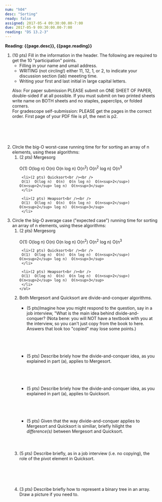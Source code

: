 ```yaml
---
num: "h04"
desc: "Sorting"
ready: false
assigned: 2017-05-4 09:30:00.00-7:00
due: 2017-05-9 09:30:00.00-7:00
reading: "DS 13.2-3"
---
```

 
 <div style='display:none'>
https://ucsb-cs32-s17.github.io/hwk/h04/
</div>

<b>Reading: {{page.desc}},  {{page.reading}}</b>
 
<ol start="1">

<li style='margin-bottom:6em'>(10 pts) Fill in the information in the header. The following are required to get the 10 "participation" points.
    <ul>
    <li>Filling in your name and umail address.<br /></li>
    <li>WRITING (not circling!) either 11, 12, 1, or 2, to indicate your discussion section (lab) meeeting time.<br /></li>
    <li>Writing your first and last initial in large capital letters.<br /></li>
    </ul>
    <p>Also: For paper submission PLEASE submit on ONE SHEET OF PAPER, double-sided if at all possible. If you must submit  on two printed sheets write name on BOTH sheets and no staples, paperclips, or folded corners.<br />
    For gradescope self-submission: PLEASE get the pages in the correct order. First page of your PDF file is p1, the next is p2.</p>
 </li> 

 <li>CIrcle the big-O worst-case running time for for sorting an array of n elements, using these algorithms:
   <ol>
     <li>(2 pts) Mergesorg<br /><br />
     O(1)  O(log n)  O(n)  O(n log n)  O(n<sup>2</sup>)  O(n<sup>2</sup> log n)  O(n<sup>3</sup>
     </li>
 
     <li>(2 pts) Quicksort<br /><br />
     O(1)  O(log n)  O(n)  O(n log n)  O(n<sup>2</sup>)  O(n<sup>2</sup> log n)  O(n<sup>3</sup>
     </li>

     <li>(2 pts) Heapsort<br /><br />
     O(1)  O(log n)  O(n)  O(n log n)  O(n<sup>2</sup>)  O(n<sup>2</sup> log n)  O(n<sup>3</sup>
     </li>
   </ol>
 </li>
  
   <li>Circle the big-O average case ("expected case") running time for sorting an array of n elements, using these algorithms:
   <ol>
     <li>(2 pts) Mergesorg<br /><br />
     O(1)  O(log n)  O(n)  O(n log n)  O(n<sup>2</sup>)  O(n<sup>2</sup> log n)  O(n<sup>3</sup>
     </li>
 
     <li>(2 pts) Quicksort<br /><br />
     O(1)  O(log n)  O(n)  O(n log n)  O(n<sup>2</sup>)  O(n<sup>2</sup> log n)  O(n<sup>3</sup>
     </li>

     <li>(2 pts) Heapsort<br /><br />
     O(1)  O(log n)  O(n)  O(n log n)  O(n<sup>2</sup>)  O(n<sup>2</sup> log n)  O(n<sup>3</sup>
     </li>
    </ol>
  </li>

  
<div class="pagebreak"></div>


  <li>Both Mergesort and Quicksort are divide-and-conquer algorithms. 
  <ul>
    <li style='margin-bottom:4em;'>(5 pts)Imagine how you might respond to the question, say in a job interview, "What is the main idea behind divide-and-conquer? (Nota bene: you will NOT have a textbook with you at the interview, so you can't just copy from the book to here. Answers that look too "copied" may lose some points.)</li>
    <li style='margin-bottom:4em;'>(5 pts) Describe briely how the divide-and-conquer idea, as you explained in part (a), applies to Mergesort.</li>
    <li style='margin-bottom:4em;'>(5 pts) Describe briely how the divide-and-conquer idea, as you explained in part (a), applies to Quicksort.</li>
    <li style='margin-bottom:4em;'>(5 pts) Given that the way divide-and-conquer applies to Mergesort and Quicksort is similiar, briefly hilight the <i>difference(s)</i> between Mergesort and Quicksort.</li>
  </ul>
  </li>

  <li style='margin-bottom:6em;'>(5 pts) Describe briefly, as in a job interview (i.e. no copying), the role of the pivot element in Quicksort.</li>

  <li style='margin-bottom:4em;'>(3 pts) Describe briefly how to represent a binary tree in an array. Draw a picture if you need to.</li>

</ol>
